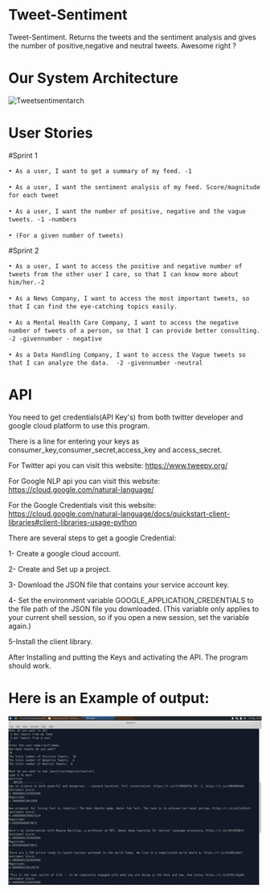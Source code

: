 # Tweet-Sentiment
Tweet-Sentiment. Returns the tweets and the sentiment analysis and gives the number of positive,negative and neutral tweets. Awesome right ?
# Our System Architecture
![Tweetsentimentarch](https://user-images.githubusercontent.com/55101879/65399206-4cc8d900-dd89-11e9-985a-49c0dd987bcb.png)

# User Stories
#Sprint 1

    • As a user, I want to get a summary of my feed. -1

    • As a user, I want the sentiment analysis of my feed. Score/magnitude for each tweet

    • As a user, I want the number of positive, negative and the vague tweets. -1 -numbers

    • (For a given number of tweets)

#Sprint 2

    • As a user, I want to access the positive and negative number of tweets from the other user I care, so that I can know more about him/her.-2

    • As a News Company, I want to access the most important tweets, so that I can find the eye-catching topics easily. 

    • As a Mental Health Care Company, I want to access the negative number of tweets of a person, so that I can provide better consulting. -2 -givennumber - negative

    • As a Data Handling Company, I want to access the Vague tweets so that I can analyze the data.  -2 -givennumber -neutral


# API
You need to get credentials(API Key's) from both twitter developer and google cloud platform to use this program.

There is a line for entering your keys as consumer_key,consumer_secret,access_key and access_secret.

For Twitter api you can visit this website: https://www.tweepy.org/

For Google NLP api you can visit this website: https://cloud.google.com/natural-language/

For the Google Credentials visit this website: https://cloud.google.com/natural-language/docs/quickstart-client-libraries#client-libraries-usage-python

There are several steps to get a google Credential:

1- Create a google cloud account.

2- Create and Set up a project.

3- Download the JSON file that contains your service account key.

4- Set the environment variable GOOGLE_APPLICATION_CREDENTIALS to the file path of the JSON file you downloaded. (This variable only applies to your current shell session, so if you open a new session, set the variable again.)

5-Install the client library.

After Installing and putting the Keys and activating the API. The program should work.

# Here is an Example of output:

![](https://github.com/Cagriyoruk/Tweet-Sentiment/blob/master/In_Action.png)
